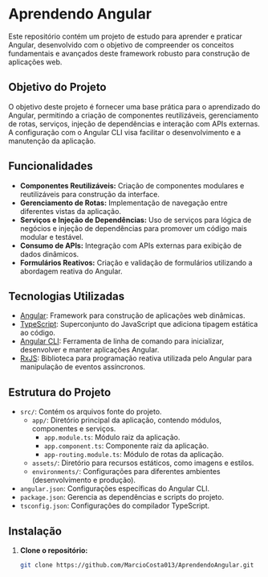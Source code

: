# Aprendendo Angular

Este repositório contém um projeto de estudo para aprender e praticar Angular, desenvolvido com o objetivo de compreender os conceitos fundamentais e avançados deste framework robusto para construção de aplicações web.

## Objetivo do Projeto

O objetivo deste projeto é fornecer uma base prática para o aprendizado do Angular, permitindo a criação de componentes reutilizáveis, gerenciamento de rotas, serviços, injeção de dependências e interação com APIs externas. A configuração com o Angular CLI visa facilitar o desenvolvimento e a manutenção da aplicação.

## Funcionalidades

- **Componentes Reutilizáveis:** Criação de componentes modulares e reutilizáveis para construção da interface.
- **Gerenciamento de Rotas:** Implementação de navegação entre diferentes vistas da aplicação.
- **Serviços e Injeção de Dependências:** Uso de serviços para lógica de negócios e injeção de dependências para promover um código mais modular e testável.
- **Consumo de APIs:** Integração com APIs externas para exibição de dados dinâmicos.
- **Formulários Reativos:** Criação e validação de formulários utilizando a abordagem reativa do Angular.

## Tecnologias Utilizadas

- [Angular](https://angular.io/): Framework para construção de aplicações web dinâmicas.
- [TypeScript](https://www.typescriptlang.org/): Superconjunto do JavaScript que adiciona tipagem estática ao código.
- [Angular CLI](https://cli.angular.io/): Ferramenta de linha de comando para inicializar, desenvolver e manter aplicações Angular.
- [RxJS](https://rxjs.dev/): Biblioteca para programação reativa utilizada pelo Angular para manipulação de eventos assíncronos.

## Estrutura do Projeto

- `src/`: Contém os arquivos fonte do projeto.
  - `app/`: Diretório principal da aplicação, contendo módulos, componentes e serviços.
    - `app.module.ts`: Módulo raiz da aplicação.
    - `app.component.ts`: Componente raiz da aplicação.
    - `app-routing.module.ts`: Módulo de rotas da aplicação.
  - `assets/`: Diretório para recursos estáticos, como imagens e estilos.
  - `environments/`: Configurações para diferentes ambientes (desenvolvimento e produção).
- `angular.json`: Configurações específicas do Angular CLI.
- `package.json`: Gerencia as dependências e scripts do projeto.
- `tsconfig.json`: Configurações do compilador TypeScript.

## Instalação

1. **Clone o repositório:**

   ```bash
   git clone https://github.com/MarcioCosta013/AprendendoAngular.git
